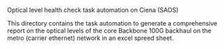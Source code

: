 Optical level health check task automation on Ciena (SAOS)

This directory contains the task automation to generate a comprehensive report on the optical levels of the core Backbone 100G backhaul on the metro (carrier ethernet) network in an excel spreed sheet.
